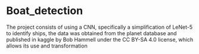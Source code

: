 # Boat_detection
The project consists of using a CNN, specifically a simplification of LeNet-5 to identify ships, the data was obtained from the planet database and published in kaggle by Bob Hammell under the CC BY-SA 4.0 license, which allows its use and transformation
